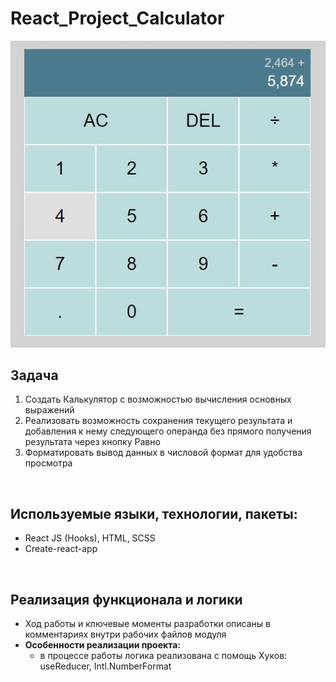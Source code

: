 # React_Project_Calculator

 
![alt text](https://github.com/AntonioMikhailov/AntonioMikhailov/blob/main/assets/calculator.jpg)

## Задача
1.	Создать Калькулятор с возможностью вычисления основных выражений
2. Реализовать возможность сохранения текущего результата и добавления к нему следующего операнда без прямого получения результата через кнопку Равно
3. Форматировать вывод данных в числовой формат для удобства просмотра  
  

&nbsp;
## Используемые языки, технологии, пакеты:
-	React JS (Hooks), HTML, SCSS
- Create-react-app

&nbsp;
## Реализация функционала и логики
-	Ход работы и ключевые моменты разработки описаны в комментариях внутри рабочих файлов модуля 
- **Особенности реализации проекта:**
    -	в процессе работы логика реализована с помощь  Хуков: useReducer, Intl.NumberFormat
  
